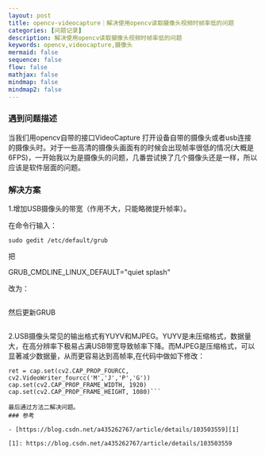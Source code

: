 ```yaml
---
layout: post
title: opencv-videocapture｜解决使用opencv读取摄像头视频时帧率低的问题
categories: [问题记录]
description: 解决使用opencv读取摄像头视频时帧率低的问题
keywords: opencv,videocapture,摄像头
mermaid: false
sequence: false
flow: false
mathjax: false
mindmap: false
mindmap2: false
---
```


### 遇到问题描述
当我们用opencv自带的接口VideoCapture 打开设备自带的摄像头或者usb连接的摄像头时。对于一些高清的摄像头画面有的时候会出现帧率很低的情况(大概是6FPS)，一开始我以为是摄像头的问题，几番尝试换了几个摄像头还是一样，所以应该是软件层面的问题。

### 解决方案
1.增加USB摄像头的带宽（作用不大，只能略微提升帧率）。

在命令行输入：

```
sudo gedit /etc/default/grub
```

把

GRUB_CMDLINE_LINUX_DEFAULT="quiet splash"


改为：

```GRUB_CMDLINE_LINUX_DEFAULT="quiet splash usbcore.usbfs_memory_mb=1024"
```

然后更新GRUB

```sudo update-grub
```

2.USB摄像头常见的输出格式有YUYV和MJPEG。YUYV是未压缩格式，数据量大，在高分辨率下极易占满USB带宽导致帧率下降。而MJPEG是压缩格式，可以显著减少数据量，从而更容易达到高帧率,在代码中做如下修改：

```cap = cv2.VideoCapture(camera_id)
ret = cap.set(cv2.CAP_PROP_FOURCC, cv2.VideoWriter_fourcc('M','J','P','G'))
cap.set(cv2.CAP_PROP_FRAME_WIDTH, 1920)
cap.set(cv2.CAP_PROP_FRAME_HEIGHT, 1080)```

最后通过方法二解决问题。
### 参考

- [https://blog.csdn.net/a435262767/article/details/103503559][1]

[1]: https://blog.csdn.net/a435262767/article/details/103503559


